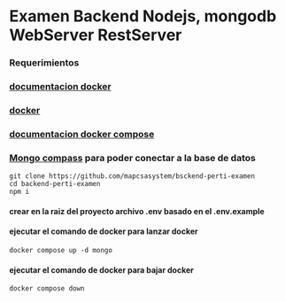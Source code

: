 # Examen Backend Nodejs, mongodb WebServer RestServer

### Requerimientos

### [documentacion docker](https://docs.docker.com/get-started/overview/)

### [docker](https://www.docker.com/products/docker-desktop/)

### [documentacion docker compose](https://docs.docker.com/get-started/08_using_compose/)

### [Mongo compass](https://www.mongodb.com/es/products/compass) para poder conectar a la base de datos

```
git clone https://github.com/mapcsasystem/bsckend-perti-examen
cd backend-perti-examen
npm i
```

#### crear en la raiz del proyecto archivo .env basado en el .env.example

#### ejecutar el comando de docker para lanzar docker

```
docker compose up -d mongo
```

#### ejecutar el comando de docker para bajar docker

```
docker compose down
```
